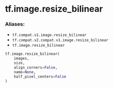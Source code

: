 <div itemscope itemtype="http://developers.google.com/ReferenceObject">
<meta itemprop="name" content="tf.image.resize_bilinear" />
<meta itemprop="path" content="Stable" />
</div>

# tf.image.resize_bilinear



### Aliases:

* `tf.compat.v1.image.resize_bilinear`
* `tf.compat.v2.compat.v1.image.resize_bilinear`
* `tf.image.resize_bilinear`

``` python
tf.image.resize_bilinear(
    images,
    size,
    align_corners=False,
    name=None,
    half_pixel_centers=False
)
```

<!-- Placeholder for "Used in" -->
